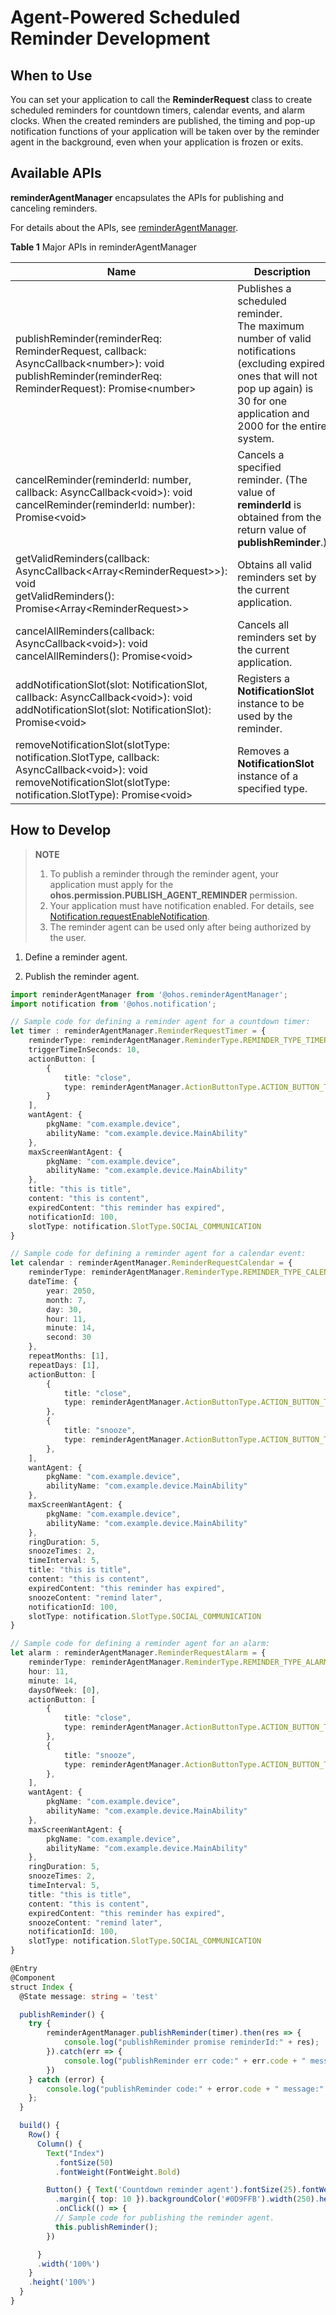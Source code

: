 # Agent-Powered Scheduled Reminder Development

## When to Use

You can set your application to call the **ReminderRequest** class to create scheduled reminders for countdown timers, calendar events, and alarm clocks. When the created reminders are published, the timing and pop-up notification functions of your application will be taken over by the reminder agent in the background, even when your application is frozen or exits.


## Available APIs

**reminderAgentManager** encapsulates the APIs for publishing and canceling reminders.

For details about the APIs, see [reminderAgentManager](../reference/apis/js-apis-reminderAgentManager.md).

**Table 1** Major APIs in reminderAgentManager

| Name| Description|
| -------- | -------- |
| publishReminder(reminderReq: ReminderRequest, callback: AsyncCallback&lt;number&gt;): void<br>publishReminder(reminderReq: ReminderRequest): Promise&lt;number&gt; | Publishes a scheduled reminder.<br>The maximum number of valid notifications (excluding expired ones that will not pop up again) is 30 for one application and 2000 for the entire system. |
| cancelReminder(reminderId: number, callback: AsyncCallback&lt;void&gt;): void<br>cancelReminder(reminderId: number): Promise&lt;void&gt; | Cancels a specified reminder. (The value of **reminderId** is obtained from the return value of **publishReminder**.)|
| getValidReminders(callback: AsyncCallback&lt;Array&lt;ReminderRequest&gt;&gt;): void<br>getValidReminders(): Promise&lt;Array&lt;ReminderRequest&gt;&gt; | Obtains all valid reminders set by the current application.|
| cancelAllReminders(callback: AsyncCallback&lt;void&gt;): void<br>cancelAllReminders(): Promise&lt;void&gt; | Cancels all reminders set by the current application.|
| addNotificationSlot(slot: NotificationSlot, callback: AsyncCallback&lt;void&gt;): void<br>addNotificationSlot(slot: NotificationSlot): Promise&lt;void&gt; | Registers a **NotificationSlot** instance to be used by the reminder.|
| removeNotificationSlot(slotType: notification.SlotType, callback: AsyncCallback&lt;void&gt;): void<br>removeNotificationSlot(slotType: notification.SlotType): Promise&lt;void&gt; | Removes a **NotificationSlot** instance of a specified type.|

## How to Develop

> **NOTE**
>
> 1. To publish a reminder through the reminder agent, your application must apply for the **ohos.permission.PUBLISH_AGENT_REMINDER** permission.
>2. Your application must have notification enabled. For details, see [Notification.requestEnableNotification](../reference/apis/js-apis-notification.md#notificationrequestenablenotification8).
> 3. The reminder agent can be used only after being authorized by the user.

1. Define a reminder agent.

2. Publish the reminder agent.

```ts
import reminderAgentManager from '@ohos.reminderAgentManager';
import notification from '@ohos.notification';

// Sample code for defining a reminder agent for a countdown timer:
let timer : reminderAgentManager.ReminderRequestTimer = {
    reminderType: reminderAgentManager.ReminderType.REMINDER_TYPE_TIMER,
    triggerTimeInSeconds: 10,
    actionButton: [
        {
            title: "close",
            type: reminderAgentManager.ActionButtonType.ACTION_BUTTON_TYPE_CLOSE
        }
    ],
    wantAgent: {
        pkgName: "com.example.device",
        abilityName: "com.example.device.MainAbility"
    },
    maxScreenWantAgent: {
        pkgName: "com.example.device",
        abilityName: "com.example.device.MainAbility"
    },
    title: "this is title",
    content: "this is content",
    expiredContent: "this reminder has expired",
    notificationId: 100,
    slotType: notification.SlotType.SOCIAL_COMMUNICATION
}

// Sample code for defining a reminder agent for a calendar event:
let calendar : reminderAgentManager.ReminderRequestCalendar = {
    reminderType: reminderAgentManager.ReminderType.REMINDER_TYPE_CALENDAR,
    dateTime: {
        year: 2050,
        month: 7,
        day: 30,
        hour: 11,
        minute: 14,
        second: 30
    },
    repeatMonths: [1],
    repeatDays: [1],
    actionButton: [
        {
            title: "close",
            type: reminderAgentManager.ActionButtonType.ACTION_BUTTON_TYPE_CLOSE
        },
        {
            title: "snooze",
            type: reminderAgentManager.ActionButtonType.ACTION_BUTTON_TYPE_SNOOZE
        },
    ],
    wantAgent: {
        pkgName: "com.example.device",
        abilityName: "com.example.device.MainAbility"
    },
    maxScreenWantAgent: {
        pkgName: "com.example.device",
        abilityName: "com.example.device.MainAbility"
    },
    ringDuration: 5,
    snoozeTimes: 2,
    timeInterval: 5,
    title: "this is title",
    content: "this is content",
    expiredContent: "this reminder has expired",
    snoozeContent: "remind later",
    notificationId: 100,
    slotType: notification.SlotType.SOCIAL_COMMUNICATION
}

// Sample code for defining a reminder agent for an alarm:
let alarm : reminderAgentManager.ReminderRequestAlarm = {
    reminderType: reminderAgentManager.ReminderType.REMINDER_TYPE_ALARM,
    hour: 11,
    minute: 14,
    daysOfWeek: [0],
    actionButton: [
        {
            title: "close",
            type: reminderAgentManager.ActionButtonType.ACTION_BUTTON_TYPE_CLOSE
        },
        {
            title: "snooze",
            type: reminderAgentManager.ActionButtonType.ACTION_BUTTON_TYPE_SNOOZE
        },
    ],
    wantAgent: {
        pkgName: "com.example.device",
        abilityName: "com.example.device.MainAbility"
    },
    maxScreenWantAgent: {
        pkgName: "com.example.device",
        abilityName: "com.example.device.MainAbility"
    },
    ringDuration: 5,
    snoozeTimes: 2,
    timeInterval: 5,
    title: "this is title",
    content: "this is content",
    expiredContent: "this reminder has expired",
    snoozeContent: "remind later",
    notificationId: 100,
    slotType: notification.SlotType.SOCIAL_COMMUNICATION
}

@Entry
@Component
struct Index {
  @State message: string = 'test'

  publishReminder() {
    try {
        reminderAgentManager.publishReminder(timer).then(res => {
            console.log("publishReminder promise reminderId:" + res);
        }).catch(err => {
            console.log("publishReminder err code:" + err.code + " message:" + err.message);
        })
    } catch (error) {
        console.log("publishReminder code:" + error.code + " message:" + error.message);
    };
  }

  build() {
    Row() {
      Column() {
        Text("Index")
          .fontSize(50)
          .fontWeight(FontWeight.Bold)

        Button() { Text('Countdown reminder agent').fontSize(25).fontWeight(FontWeight.Bold) }.type(ButtonType.Capsule)
          .margin({ top: 10 }).backgroundColor('#0D9FFB').width(250).height(40)
          .onClick(() => {
          // Sample code for publishing the reminder agent.
          this.publishReminder();
        })

      }
      .width('100%')
    }
    .height('100%')
  }
}
```
